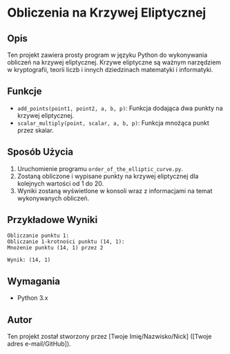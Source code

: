 # Obliczenia na Krzywej Eliptycznej

## Opis

Ten projekt zawiera prosty program w języku Python do wykonywania obliczeń na krzywej eliptycznej. Krzywe eliptyczne są ważnym narzędziem w kryptografii, teorii liczb i innych dziedzinach matematyki i informatyki.

## Funkcje

- `add_points(point1, point2, a, b, p)`: Funkcja dodająca dwa punkty na krzywej eliptycznej.
- `scalar_multiply(point, scalar, a, b, p)`: Funkcja mnożąca punkt przez skalar.

## Sposób Użycia

1. Uruchomienie programu `order_of_the_elliptic_curve.py`.
2. Zostaną obliczone i wypisane punkty na krzywej eliptycznej dla kolejnych wartości od 1 do 20.
3. Wyniki zostaną wyświetlone w konsoli wraz z informacjami na temat wykonywanych obliczeń.

## Przykładowe Wyniki

```
Obliczanie punktu 1:
Obliczanie 1-krotności punktu (14, 1):
Mnożenie punktu (14, 1) przez 2

Wynik: (14, 1)
```

## Wymagania

- Python 3.x

## Autor

Ten projekt został stworzony przez [Twoje Imię/Nazwisko/Nick] ([Twoje adres e-mail/GitHub]). 
